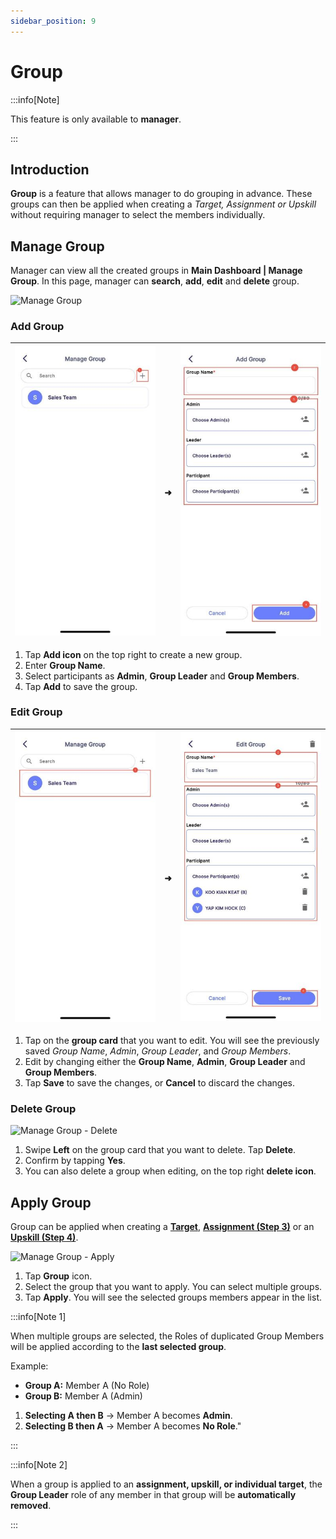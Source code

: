 ```yaml
---
sidebar_position: 9
---
```


# Group

:::info[Note]

This feature is only available to **manager**.

:::

## Introduction

**Group** is a feature that allows manager to do grouping in advance. These groups can then be applied when creating a *Target, Assignment or Upskill* without requiring manager to select the members individually.

## Manage Group

Manager can view all the created groups in **Main Dashboard | Manage Group**. In this page, manager can **search**, **add**, **edit** and **delete** group.

![Manage Group](../../../static/img/integration/vision/group/g-1.png)

### Add Group

| ![Manage Group - Add](../../../static/img/integration/vision/group/g-add-1.jpg) | ➜ | ![mobileDemo](../../../static/img/integration/vision/group/g-add-2.jpg) |
 |:---:|---|:---:|

1. Tap **Add icon** on the top right to create a new group.
2. Enter **Group Name**.
3. Select participants as **Admin**, **Group Leader** and **Group Members**.
4. Tap **Add** to save the group.

### Edit Group

| ![Manage Group - Edit](../../../static/img/integration/vision/group/g-edit-1.jpg) | ➜ | ![mobileDemo](../../../static/img/integration/vision/group/g-edit-2.jpg) |
 |:---:|---|:---:|

1. Tap on the **group card** that you want to edit. You will see the previously saved *Group Name*, *Admin*, *Group Leader*, and *Group Members*.
3. Edit by changing either the **Group Name**, **Admin**, **Group Leader** and **Group Members**.
4. Tap **Save** to save the changes, or **Cancel** to discard the changes.

### Delete Group

![Manage Group - Delete](../../../static/img/integration/vision/group/g-delete.png)

1. Swipe **Left** on the group card that you want to delete. Tap **Delete**.
2. Confirm by tapping **Yes**.
3. You can also delete a group when editing, on the top right **delete icon**.

## Apply Group

Group can be applied when creating a [**Target**](task/manager_view/task_creation/target#step-3---participants-information), [**Assignment (Step 3)**](task/manager_view/task_creation/assignment#step-3---participants-information) or an [**Upskill (Step 4)**](upskill/manager_view/upskill-creation#step-4---participants-information).

![Manage Group - Apply](../../../static/img/integration/vision/group/g-apply.png)

1. Tap **Group** icon.
2. Select the group that you want to apply. You can select multiple groups.
3. Tap **Apply**. You will see the selected groups members appear in the list.


:::info[Note 1]

When multiple groups are selected, the Roles of duplicated Group Members will be applied according to the **last selected group**.

Example:

- **Group A:** Member A (No Role)
- **Group B:** Member A (Admin)

1. **Selecting A then B** → Member A becomes **Admin**.
2. **Selecting B then A** → Member A becomes **No Role**."

:::

:::info[Note 2]

When a group is applied to an **assignment, upskill, or individual target**, the **Group Leader** role of any member in that group will be **automatically removed**.

:::